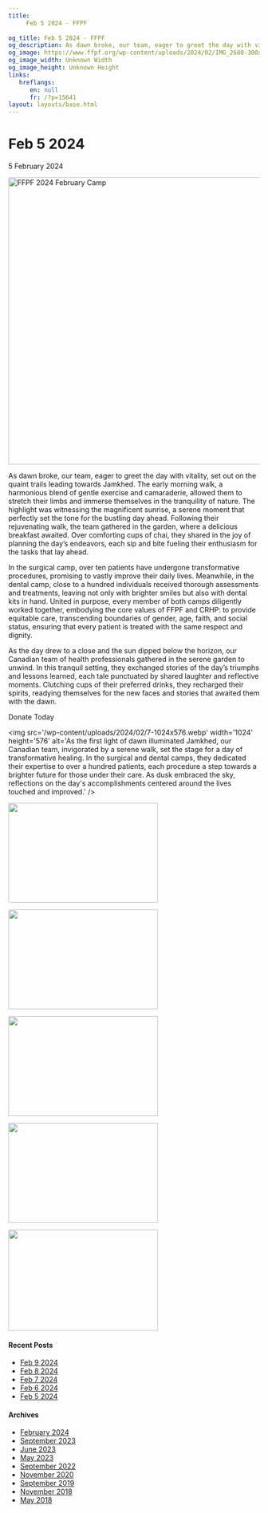```yaml
---
title: 
     Feb 5 2024 - FFPF
    
og_title: Feb 5 2024 - FFPF
og_description: As dawn broke, our team, eager to greet the day with vitality, set out on the quaint trails leading towards Jamkhed. The early morning walk, a harmonious blend of gentle exercise and camaraderie, allowed them to stretch their limbs and immerse themselves in the tranquility of nature. The highlight was witnessing the magnificent sunrise, a
og_image: https://www.ffpf.org/wp-content/uploads/2024/02/IMG_2680-300x200.jpeg
og_image_width: Unknown Width
og_image_height: Unknown Height
links:
   hreflangs:
      en: null
      fr: /?p=15641
layout: layouts/base.html
---
```



#  Feb 5 2024

5 February 2024

<img src='/wp-content/uploads/2024/02/1-1024x576.webp' width='1024'
height='576' alt='FFPF 2024 February Camp' />

As dawn broke, our team, eager to greet the day with vitality, set out on the
quaint trails leading towards Jamkhed. The early morning walk, a harmonious
blend of gentle exercise and camaraderie, allowed them to stretch their limbs
and immerse themselves in the tranquility of nature. The highlight was
witnessing the magnificent sunrise, a serene moment that perfectly set the
tone for the bustling day ahead. Following their rejuvenating walk, the team
gathered in the garden, where a delicious breakfast awaited. Over comforting
cups of chai, they shared in the joy of planning the day’s endeavors, each sip
and bite fueling their enthusiasm for the tasks that lay ahead.  

In the surgical camp, over ten patients have undergone transformative
procedures, promising to vastly improve their daily lives. Meanwhile, in the
dental camp, close to a hundred individuals received thorough assessments and
treatments, leaving not only with brighter smiles but also with dental kits in
hand. United in purpose, every member of both camps diligently worked
together, embodying the core values of FFPF and CRHP: to provide equitable
care, transcending boundaries of gender, age, faith, and social status,
ensuring that every patient is treated with the same respect and dignity.

As the day drew to a close and the sun dipped below the horizon, our Canadian
team of health professionals gathered in the serene garden to unwind. In this
tranquil setting, they exchanged stories of the day’s triumphs and lessons
learned, each tale punctuated by shared laughter and reflective moments.
Clutching cups of their preferred drinks, they recharged their spirits,
readying themselves for the new faces and stories that awaited them with the
dawn.

Donate Today

<img src='/wp-content/uploads/2024/02/7-1024x576.webp' width='1024'
height='576' alt='As the first light of dawn illuminated Jamkhed, our Canadian
team, invigorated by a serene walk, set the stage for a day of transformative
healing. In the surgical and dental camps, they dedicated their expertise to
over a hundred patients, each procedure a step towards a brighter future for
those under their care. As dusk embraced the sky, reflections on the day's
accomplishments centered around the lives touched and improved.' />

[ <img src='/wp-content/uploads/2024/02/IMG_2608-300x200.webp' width='300'
height='200' /> ](img_2608/)

[ <img src='/wp-content/uploads/2024/02/IMG_2626-300x200.webp' width='300'
height='200' /> ](img_2626/)

[ <img src='/wp-content/uploads/2024/02/IMG_2680-300x200.webp' width='300'
height='200' /> ](img_2680/)

  

[ <img src='/wp-content/uploads/2024/02/IMG_2673-300x200.webp' width='300'
height='200' /> ](img_2673/)

[ <img src='/wp-content/uploads/2024/02/IMG_2739-300x203.webp' width='300'
height='203' /> ](img_2739/)

  

####  Recent Posts

  * [ Feb 9 2024 ]( /en/article/2024/02/09/feb-9-2024/)
  * [ Feb 8 2024 ]( /en/article/2024/02/08/feb-8-2024/)
  * [ Feb 7 2024 ]( /en/article/2024/02/07/feb-7-2024/)
  * [ Feb 6 2024 ]( /en/article/2024/02/06/feb-6-2024/)
  * [ Feb 5 2024 ]( /en/article/2024/02/05/feb-5-2024/)

####  Archives

  * [ February 2024 ](/)
  * [ September 2023 ]( /en/article/2023/09/)
  * [ June 2023 ]( /en/article/2023/06/)
  * [ May 2023 ]( /en/article/2023/05/)
  * [ September 2022 ]( /en/article/2022/09/)
  * [ November 2020 ]( /en/article/2020/11/)
  * [ September 2019 ]( /en/article/2019/09/)
  * [ November 2018 ]( /en/article/2018/11/)
  * [ May 2018 ]( /en/article/2018/05/)




